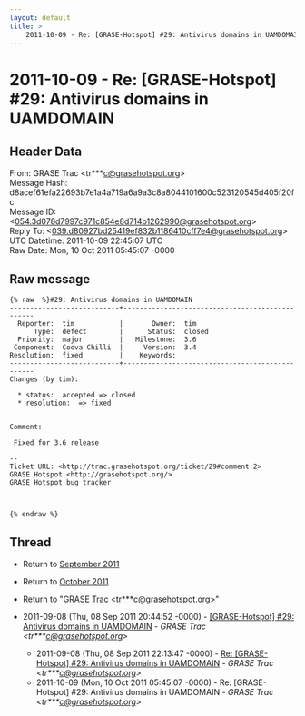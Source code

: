 ```yaml
---
layout: default
title: >
    2011-10-09 - Re: [GRASE-Hotspot] #29: Antivirus domains in UAMDOMAIN
---
```


# 2011-10-09 - Re: [GRASE-Hotspot] #29: Antivirus domains in UAMDOMAIN

## Header Data

From: GRASE Trac \<tr***c@grasehotspot.org\><br>
Message Hash: d8acef61efa22693b7e1a4a719a6a9a3c8a8044101600c523120545d405f20fc<br>
Message ID: \<054.3d078d7997c971c854e8d714b1262990@grasehotspot.org\><br>
Reply To: \<039.d80927bd25419ef832b1186410cff7e4@grasehotspot.org\><br>
UTC Datetime: 2011-10-09 22:45:07 UTC<br>
Raw Date: Mon, 10 Oct 2011 05:45:07 -0000<br>

## Raw message

```
{% raw  %}#29: Antivirus domains in UAMDOMAIN
---------------------------+------------------------------------------------
  Reporter:  tim           |       Owner:  tim   
      Type:  defect        |      Status:  closed
  Priority:  major         |   Milestone:  3.6   
 Component:  Coova Chilli  |     Version:  3.4   
Resolution:  fixed         |    Keywords:        
---------------------------+------------------------------------------------
Changes (by tim):

  * status:  accepted => closed
  * resolution:  => fixed


Comment:

 Fixed for 3.6 release

-- 
Ticket URL: <http://trac.grasehotspot.org/ticket/29#comment:2>
GRASE Hotspot <http://grasehotspot.org/>
GRASE Hotspot bug tracker



{% endraw %}
```

## Thread

+ Return to [September 2011](/archive/2011/09)
+ Return to [October 2011](/archive/2011/10)

+ Return to "[GRASE Trac <tr***c<span>@</span>grasehotspot.org>](/authors/tr___c_at_grasehotspot_org)"

+ 2011-09-08 (Thu, 08 Sep 2011 20:44:52 -0000) - [[GRASE-Hotspot]  #29: Antivirus domains in UAMDOMAIN](/archive/2011/09/181991cfb6f273824066690c97d74a67765e8a30ffecdf9db0529ebc604fee5a) - _GRASE Trac \<tr***c@grasehotspot.org\>_
  + 2011-09-08 (Thu, 08 Sep 2011 22:13:47 -0000) - [Re: [GRASE-Hotspot] #29: Antivirus domains in UAMDOMAIN](/archive/2011/09/c637c92e0141a8448a0daff9ab749baf984802f1a822f4d834e7a306f4414412) - _GRASE Trac \<tr***c@grasehotspot.org\>_
  + 2011-10-09 (Mon, 10 Oct 2011 05:45:07 -0000) - Re: [GRASE-Hotspot] #29: Antivirus domains in UAMDOMAIN - _GRASE Trac \<tr***c@grasehotspot.org\>_

